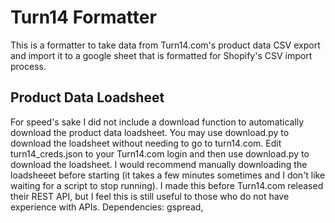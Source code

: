 # Turn14 Formatter
This is a formatter to take data from Turn14.com's product data CSV export and import it to a google sheet that is formatted for Shopify's CSV import process.
## Product Data Loadsheet
For speed's sake I did not include a download function to automatically download the product data loadsheet. You may use download.py to download the loadsheet without needing to go to turn14.com. Edit turn14_creds.json to your Turn14.com login and then use download.py to download the loadsheet.
I would recommend manually downloading the loadsheeet before starting (it takes a few minutes sometimes and I don't like waiting for a script to stop running).
I made this before Turn14.com released their REST API, but I feel this is still useful to those who do not have experience with APIs.
Dependencies: gspread, 